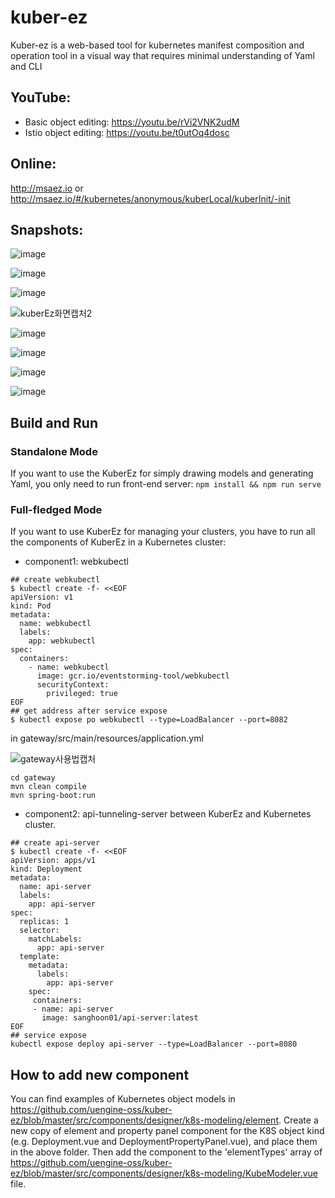 # kuber-ez
Kuber-ez is a web-based tool for kubernetes manifest composition and operation tool in a visual way that requires minimal understanding of Yaml and CLI

## YouTube:
- Basic object editing: https://youtu.be/rVi2VNK2udM
- Istio object editing: https://youtu.be/t0utOq4dosc

## Online:
http://msaez.io or http://msaez.io/#/kubernetes/anonymous/kuberLocal/kuberInit/-init

## Snapshots:
![image](https://user-images.githubusercontent.com/48265118/88506730-902d4d00-d015-11ea-9a76-9de8e4de73b8.png)

![image](https://user-images.githubusercontent.com/48265118/88508769-8c4ff980-d01a-11ea-91f7-e9eab52c4376.png)

![image](https://user-images.githubusercontent.com/48265118/88508857-be615b80-d01a-11ea-9649-f5ddabd60445.png)

![kuberEz화면캡처2](https://user-images.githubusercontent.com/48265118/88508967-01233380-d01b-11ea-8ea9-4ae6908af7a4.png)

![image](https://user-images.githubusercontent.com/48265118/88509850-e9e54580-d01c-11ea-9167-6a82ad6da908.png)

![image](https://user-images.githubusercontent.com/48265118/88509906-fe294280-d01c-11ea-8640-0519e8ca44ca.png)

![image](https://user-images.githubusercontent.com/48265118/88513320-0ab09980-d023-11ea-9818-d5056698b8a8.png)

![image](https://user-images.githubusercontent.com/48265118/88513384-24ea7780-d023-11ea-8425-1a8a90a04351.png)


## Build and Run
### Standalone Mode

If you want to use the KuberEz for simply drawing models and generating Yaml, you only need to run front-end server:
`
npm install && npm run serve
`

### Full-fledged Mode

If you want to use KuberEz for managing your clusters, you have to run all the components of KuberEz in a Kubernetes cluster:

- component1: webkubectl
```
## create webkubectl
$ kubectl create -f- <<EOF
apiVersion: v1
kind: Pod
metadata:
  name: webkubectl
  labels:
    app: webkubectl
spec:
  containers:
    - name: webkubectl
      image: gcr.io/eventstorming-tool/webkubectl
      securityContext:
        privileged: true
EOF
## get address after service expose
$ kubectl expose po webkubectl --type=LoadBalancer --port=8082
```

in gateway/src/main/resources/application.yml

![gateway사용법캡처](https://user-images.githubusercontent.com/48265118/90728455-e2ede200-e2ff-11ea-910a-14437670e2c6.PNG)

```
cd gateway
mvn clean compile
mvn spring-boot:run
```

- component2: api-tunneling-server between KuberEz and Kubernetes cluster.
```
## create api-server
$ kubectl create -f- <<EOF
apiVersion: apps/v1
kind: Deployment
metadata:
  name: api-server
  labels:
    app: api-server
spec:
  replicas: 1
  selector:
    matchLabels:
      app: api-server
  template:
    metadata:
      labels:
        app: api-server
    spec:
     containers:
     - name: api-server
       image: sanghoon01/api-server:latest
EOF
## service expose
kubectl expose deploy api-server --type=LoadBalancer --port=8080
```

## How to add new component

You can find examples of Kubernetes object models in https://github.com/uengine-oss/kuber-ez/blob/master/src/components/designer/k8s-modeling/element.
Create a new copy of element and property panel component for the K8S object kind (e.g. Deployment.vue and DeploymentPropertyPanel.vue), and place them in the above folder.
Then add the component to the 'elementTypes' array of https://github.com/uengine-oss/kuber-ez/blob/master/src/components/designer/k8s-modeling/KubeModeler.vue file.
